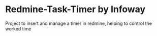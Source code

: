 Redmine-Task-Timer by Infoway
==================

Project to insert and manage a timer in redmine, helping to control the worked time
